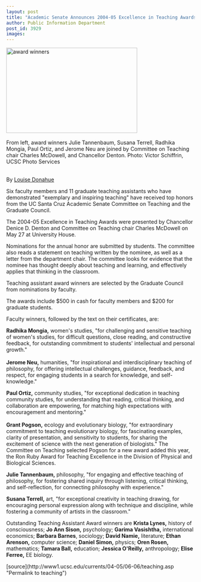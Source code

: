 ```yaml
---
layout: post
title: "Academic Senate Announces 2004-05 Excellence in Teaching Awards"
author: Public Information Department
post_id: 3929
images:
---
```


<a name="content" id="content"></a>
<p>
  <img alt="award winners" height="228" src="http://currents.ucsc.edu/04-05/art/teaching2.05-06-06.jpg" width="350"><br>
  <br>
  <span class="caption">From left, award winners Julie Tannenbaum, Susana Terrell, Radhika Mongia, Paul Ortiz, and Jerome Neu are joined by Committee on Teaching chair Charles McDowell, and Chancellor Denton.</span> <span class="credit">Photo: Victor Schiffrin, UCSC Photo Services</span>
</p>
<p>
  <br>
  By <a href="mailto:ldonahue@ucsc.edu">Louise Donahue</a>
</p>
<p>
  Six faculty members and 11 graduate teaching assistants who have demonstrated "exemplary and inspiring teaching" have received top honors from the UC Santa Cruz Academic Senate Committee on Teaching and the Graduate Council.
</p>
<p>
  The 2004-05 Excellence in Teaching Awards were presented by Chancellor Denice D. Denton and Committee on Teaching chair Charles McDowell on May 27 at University House.<br>
</p>
<p>
  Nominations for the annual honor are submitted by students. The committee also reads a statement on teaching written by the nominee, as well as a letter from the department chair. The committee looks for evidence that the nominee has thought deeply about teaching and learning, and effectively applies that thinking in the classroom.
</p>
<p>
  Teaching assistant award winners are selected by the Graduate Council from nominations by faculty.<br>
</p>
<p>
  The awards include $500 in cash for faculty members and $200 for graduate students.<br>
</p>
<p>
  Faculty winners, followed by the text on their certificates, are:<br>
</p>
<p>
  <b>Radhika Mongia,</b> women's studies, "for challenging and sensitive teaching of women's studies, for difficult questions, close reading, and constructive feedback, for outstanding commitment to students' intellectual and personal growth."<br>
  <br>
  <b>Jerome Neu,</b> humanities, "for inspirational and interdisciplinary teaching of philosophy, for offering intellectual challenges, guidance, feedback, and respect, for engaging students in a search for knowledge, and self-knowledge."<br>
</p>
<p>
  <b>Paul Ortiz,</b> community studies, "for exceptional dedication in teaching community studies, for understanding that reading, critical thinking, and collaboration are empowering, for matching high expectations with encouragement and mentoring."<br>
  <br>
  <b>Grant Pogson,</b> ecology and evolutionary biology, "for extraordinary commitment to teaching evolutionary biology, for fascinating examples, clarity of presentation, and sensitivity to students, for sharing the excitement of science with the next generation of biologists." The Committee on Teaching selected Pogson for a new award added this year, the Ron Ruby Award for Teaching Excellence in the Division of Physical and Biological Sciences.<br>
</p>
<p>
  <b>Julie Tannenbaum,</b> philosophy, "for engaging and effective teaching of philosophy, for fostering shared inquiry through listening, critical thinking, and self-reflection, for connecting philosophy with experience."<br>
</p>
<p>
  <b>Susana Terrell,</b> art, "for exceptional creativity in teaching drawing, for encouraging personal expression along with technique and discipline, while fostering a community of artists in the classroom."<br>
</p>
<p>
  Outstanding Teaching Assistant Award winners are <b>Krista Lynes,</b> history of consciousness; <b>Jo Ann Sison,</b> psychology; <b>Garima Vasishtha,</b> international economics; <b>Barbara Barnes</b>, sociology; <b>David Namie,</b> literature; <b>Ethan Arenson,</b> computer science; <b>Daniel Simon,</b> physics; <b>Oren Rosen,</b> mathematics; <b>Tamara Ball,</b> education; <b>Jessica O'Reilly,</b> anthropology; <b>Elise Ferree,</b> EE biology.
</p>
[source](http://www1.ucsc.edu/currents/04-05/06-06/teaching.asp "Permalink to teaching")
